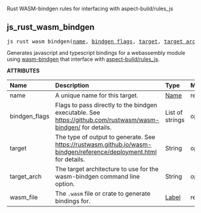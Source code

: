 <!-- Generated with Stardoc: http://skydoc.bazel.build -->

Rust WASM-bindgen rules for interfacing with aspect-build/rules_js

<a id="js_rust_wasm_bindgen"></a>

## js_rust_wasm_bindgen

<pre>
js_rust_wasm_bindgen(<a href="#js_rust_wasm_bindgen-name">name</a>, <a href="#js_rust_wasm_bindgen-bindgen_flags">bindgen_flags</a>, <a href="#js_rust_wasm_bindgen-target">target</a>, <a href="#js_rust_wasm_bindgen-target_arch">target_arch</a>, <a href="#js_rust_wasm_bindgen-wasm_file">wasm_file</a>)
</pre>

Generates javascript and typescript bindings for a webassembly module using [wasm-bindgen][ws] that interface with [aspect-build/rules_js][abjs].

[ws]: https://rustwasm.github.io/docs/wasm-bindgen/
[abjs]: https://github.com/aspect-build/rules_js

**ATTRIBUTES**


| Name  | Description | Type | Mandatory | Default |
| :------------- | :------------- | :------------- | :------------- | :------------- |
| <a id="js_rust_wasm_bindgen-name"></a>name |  A unique name for this target.   | <a href="https://bazel.build/concepts/labels#target-names">Name</a> | required |  |
| <a id="js_rust_wasm_bindgen-bindgen_flags"></a>bindgen_flags |  Flags to pass directly to the bindgen executable. See https://github.com/rustwasm/wasm-bindgen/ for details.   | List of strings | optional |  `[]`  |
| <a id="js_rust_wasm_bindgen-target"></a>target |  The type of output to generate. See https://rustwasm.github.io/wasm-bindgen/reference/deployment.html for details.   | String | optional |  `"bundler"`  |
| <a id="js_rust_wasm_bindgen-target_arch"></a>target_arch |  The target architecture to use for the wasm-bindgen command line option.   | String | optional |  `"wasm32"`  |
| <a id="js_rust_wasm_bindgen-wasm_file"></a>wasm_file |  The `.wasm` file or crate to generate bindings for.   | <a href="https://bazel.build/concepts/labels">Label</a> | required |  |


